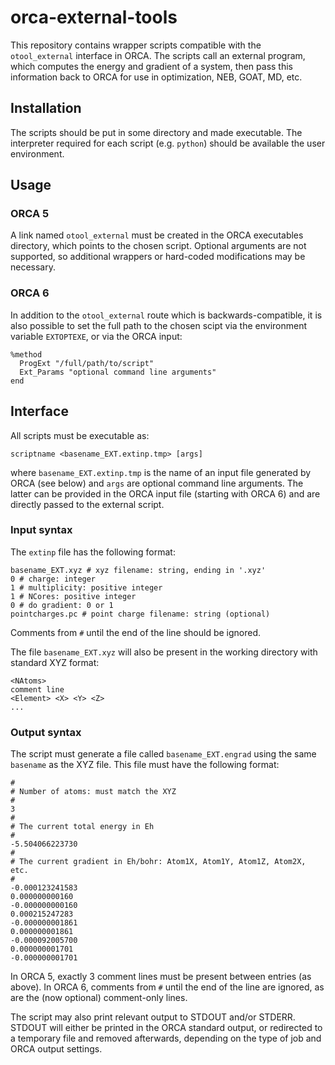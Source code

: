 # orca-external-tools

This repository contains wrapper scripts compatible with the `otool_external` interface in ORCA.
The scripts call an external program, which computes the energy and gradient of a system, 
then pass this information back to ORCA for use in optimization, NEB, GOAT, MD, etc.

## Installation

The scripts should be put in some directory and made executable.
The interpreter required for each script (e.g. `python`) should be available the user environment.

## Usage

### ORCA 5
A link named `otool_external` must be created in the ORCA executables directory, 
which points to the chosen script.
Optional arguments are not supported, so additional wrappers or hard-coded modifications may be necessary.

### ORCA 6
In addition to the `otool_external` route which is backwards-compatible,
it is also possible to set the full path to the chosen scipt via the environment variable `EXTOPTEXE`,
or via the ORCA input:
``` 
%method
  ProgExt "/full/path/to/script"
  Ext_Params "optional command line arguments"
end
```

## Interface

All scripts must be executable as:
```
scriptname <basename_EXT.extinp.tmp> [args]
```
where `basename_EXT.extinp.tmp` is the name of an input file generated 
by ORCA (see below) and `args` are optional command line arguments.
The latter can be provided in the ORCA input file (starting with ORCA 6) 
and are directly passed to the external script.

### Input syntax
The `extinp` file has the following format:
```
basename_EXT.xyz # xyz filename: string, ending in '.xyz'
0 # charge: integer
1 # multiplicity: positive integer
1 # NCores: positive integer
0 # do gradient: 0 or 1
pointcharges.pc # point charge filename: string (optional)
```
Comments from `#` until the end of the line should be ignored.

The file `basename_EXT.xyz` will also be present in the working directory with standard XYZ format:
```
<NAtoms>
comment line
<Element> <X> <Y> <Z>
...
```

### Output syntax
The script must generate a file called `basename_EXT.engrad` using the same `basename` as the XYZ file. 
This file must have the following format:
```
#
# Number of atoms: must match the XYZ
#
3
#
# The current total energy in Eh
#
-5.504066223730
#
# The current gradient in Eh/bohr: Atom1X, Atom1Y, Atom1Z, Atom2X, etc.
#
-0.000123241583
0.000000000160
-0.000000000160
0.000215247283
-0.000000001861
0.000000001861
-0.000092005700
0.000000001701
-0.000000001701
```
In ORCA 5, exactly 3 comment lines must be present between entries (as above).
In ORCA 6, comments from `#` until the end of the line are ignored, 
as are the (now optional) comment-only lines.

The script may also print relevant output to STDOUT and/or STDERR. 
STDOUT will either be printed in the ORCA standard output, 
or redirected to a temporary file and removed afterwards,
depending on the type of job and ORCA output settings.